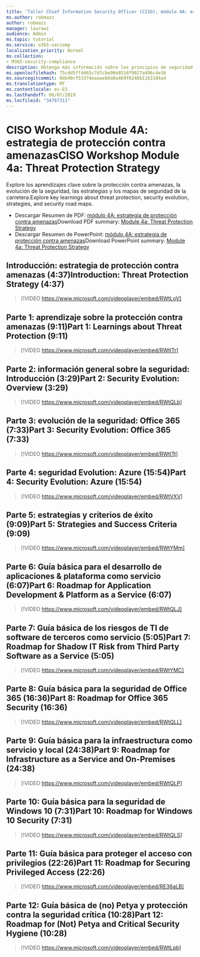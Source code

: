 ```yaml
---
title: 'Taller Chief Information Security Officer (CISO), módulo 4A: estrategia de protección contra amenazas'
ms.author: robmazz
author: robmazz
manager: laurawi
audience: Admin
ms.topic: tutorial
ms.service: o365-seccomp
localization_priority: Normal
ms.collection:
- M365-security-compliance
description: Obtenga más información sobre los principios de seguridad y las recomendaciones para modernizar la seguridad de su organización.
ms.openlocfilehash: 75cdd5ff4d65c7d7cbe90e8516f9027a496c4e36
ms.sourcegitcommit: 6bb40cf53374eaaae8da0a469f0248b1163184a4
ms.translationtype: MT
ms.contentlocale: es-ES
ms.lasthandoff: 06/07/2019
ms.locfileid: "34767311"
---
```

# <a name="ciso-workshop-module-4a-threat-protection-strategy"></a><span data-ttu-id="6c09d-103">CISO Workshop Module 4A: estrategia de protección contra amenazas</span><span class="sxs-lookup"><span data-stu-id="6c09d-103">CISO Workshop Module 4a: Threat Protection Strategy</span></span>

<span data-ttu-id="6c09d-104">Explore los aprendizajes clave sobre la protección contra amenazas, la evolución de la seguridad, las estrategias y los mapas de seguridad de la carretera.</span><span class="sxs-lookup"><span data-stu-id="6c09d-104">Explore key learnings about threat protection, security evolution, strategies, and security road maps.</span></span>

- <span data-ttu-id="6c09d-105">Descargar Resumen de PDF: [módulo 4A: estrategia de protección contra amenazas](media/ciso-workshop-4a-threat-protection.pdf)</span><span class="sxs-lookup"><span data-stu-id="6c09d-105">Download PDF summary: [Module 4a: Threat Protection Strategy](media/ciso-workshop-4a-threat-protection.pdf)</span></span>
- <span data-ttu-id="6c09d-106">Descargar Resumen de PowerPoint: [módulo 4A: estrategia de protección contra amenazas](https://docs.microsoft.com/office365/securitycompliance/media/ciso-workshop-4a-threat-protection.pptx)</span><span class="sxs-lookup"><span data-stu-id="6c09d-106">Download PowerPoint summary: [Module 4a: Threat Protection Strategy](https://docs.microsoft.com/office365/securitycompliance/media/ciso-workshop-4a-threat-protection.pptx)</span></span>

## <a name="introduction-threat-protection-strategy-437"></a><span data-ttu-id="6c09d-107">Introducción: estrategia de protección contra amenazas (4:37)</span><span class="sxs-lookup"><span data-stu-id="6c09d-107">Introduction: Threat Protection Strategy (4:37)</span></span>

> [!VIDEO https://www.microsoft.com/videoplayer/embed/RWtLoV]

## <a name="part-1-learnings-about-threat-protection-911"></a><span data-ttu-id="6c09d-108">Parte 1: aprendizaje sobre la protección contra amenazas (9:11)</span><span class="sxs-lookup"><span data-stu-id="6c09d-108">Part 1: Learnings about Threat Protection (9:11)</span></span>

> [!VIDEO https://www.microsoft.com/videoplayer/embed/RWtITr]

## <a name="part-2-security-evolution-overview-329"></a><span data-ttu-id="6c09d-109">Parte 2: información general sobre la seguridad: Introducción (3:29)</span><span class="sxs-lookup"><span data-stu-id="6c09d-109">Part 2: Security Evolution: Overview (3:29)</span></span>

> [!VIDEO https://www.microsoft.com/videoplayer/embed/RWtQLb]

## <a name="part-3-security-evolution-office-365-733"></a><span data-ttu-id="6c09d-110">Parte 3: evolución de la seguridad: Office 365 (7:33)</span><span class="sxs-lookup"><span data-stu-id="6c09d-110">Part 3: Security Evolution: Office 365 (7:33)</span></span>

> [!VIDEO https://www.microsoft.com/videoplayer/embed/RWtITt]

## <a name="part-4-security-evolution-azure-1554"></a><span data-ttu-id="6c09d-111">Parte 4: seguridad Evolution: Azure (15:54)</span><span class="sxs-lookup"><span data-stu-id="6c09d-111">Part 4: Security Evolution: Azure (15:54)</span></span>

> [!VIDEO https://www.microsoft.com/videoplayer/embed/RWtVXV]

## <a name="part-5-strategies-and-success-criteria-909"></a><span data-ttu-id="6c09d-112">Parte 5: estrategias y criterios de éxito (9:09)</span><span class="sxs-lookup"><span data-stu-id="6c09d-112">Part 5: Strategies and Success Criteria (9:09)</span></span>

> [!VIDEO https://www.microsoft.com/videoplayer/embed/RWtYMm]

## <a name="part-6-roadmap-for-application-development--platform-as-a-service-607"></a><span data-ttu-id="6c09d-113">Parte 6: Guía básica para el desarrollo de aplicaciones & plataforma como servicio (6:07)</span><span class="sxs-lookup"><span data-stu-id="6c09d-113">Part 6: Roadmap for Application Development & Platform as a Service (6:07)</span></span>

> [!VIDEO https://www.microsoft.com/videoplayer/embed/RWtQLJ]

## <a name="part-7-roadmap-for-shadow-it-risk-from-third-party-software-as-a-service-505"></a><span data-ttu-id="6c09d-114">Parte 7: Guía básica de los riesgos de TI de software de terceros como servicio (5:05)</span><span class="sxs-lookup"><span data-stu-id="6c09d-114">Part 7: Roadmap for Shadow IT Risk from Third Party Software as a Service (5:05)</span></span>

> [!VIDEO https://www.microsoft.com/videoplayer/embed/RWtYMC]

## <a name="part-8-roadmap-for-office-365-security-1636"></a><span data-ttu-id="6c09d-115">Parte 8: Guía básica para la seguridad de Office 365 (16:36)</span><span class="sxs-lookup"><span data-stu-id="6c09d-115">Part 8: Roadmap for Office 365 Security (16:36)</span></span>

> [!VIDEO https://www.microsoft.com/videoplayer/embed/RWtQLL]

## <a name="part-9-roadmap-for-infrastructure-as-a-service-and-on-premises-2438"></a><span data-ttu-id="6c09d-116">Parte 9: Guía básica para la infraestructura como servicio y local (24:38)</span><span class="sxs-lookup"><span data-stu-id="6c09d-116">Part 9: Roadmap for Infrastructure as a Service and On-Premises (24:38)</span></span>

> [!VIDEO https://www.microsoft.com/videoplayer/embed/RWtQLP]

## <a name="part-10-roadmap-for-windows-10-security-731"></a><span data-ttu-id="6c09d-117">Parte 10: Guía básica para la seguridad de Windows 10 (7:31)</span><span class="sxs-lookup"><span data-stu-id="6c09d-117">Part 10: Roadmap for Windows 10 Security (7:31)</span></span>

> [!VIDEO https://www.microsoft.com/videoplayer/embed/RWtQLS]

## <a name="part-11-roadmap-for-securing-privileged-access-2226"></a><span data-ttu-id="6c09d-118">Parte 11: Guía básica para proteger el acceso con privilegios (22:26)</span><span class="sxs-lookup"><span data-stu-id="6c09d-118">Part 11: Roadmap for Securing Privileged Access (22:26)</span></span>

> [!VIDEO https://www.microsoft.com/videoplayer/embed/RE36aLB]

## <a name="part-12-roadmap-for-not-petya-and-critical-security-hygiene-1028"></a><span data-ttu-id="6c09d-119">Parte 12: Guía básica de (no) Petya y protección contra la seguridad crítica (10:28)</span><span class="sxs-lookup"><span data-stu-id="6c09d-119">Part 12: Roadmap for (Not) Petya and Critical Security Hygiene (10:28)</span></span>

> [!VIDEO https://www.microsoft.com/videoplayer/embed/RWtLpb]